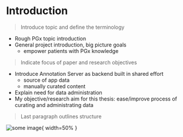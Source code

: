 # Introduction

> Introduce topic and define the terminology

- Rough PGx topic introduction
- General project introduction, big picture goals
  - empower patients with PGx knowledge

> Indicate focus of paper and research objectives

- Introduce Annotation Server as backend built in shared effort
  - source of app data
  - manually curated content
- Explain need for data administration
- My objective/research aim for this thesis: ease/improve process of curating
  and administrating data

> Last paragraph outlines structure

![some image](/Users/jannisbaum/Desktop/BPEB-Foto.jpg "title"){ width=50% }
